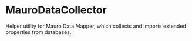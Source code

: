 # MauroDataCollector
Helper utility for Mauro Data Mapper, which collects and imports extended properties from databases.
